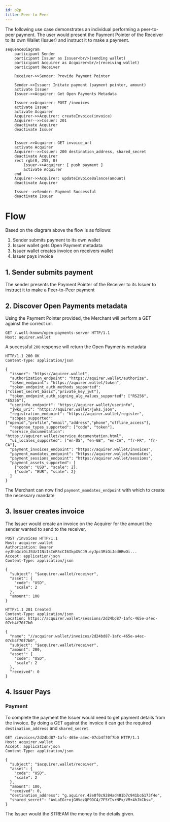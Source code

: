 ```yaml
---
id: p2p
title: Peer-to-Peer
---
```


The following use case demonstrates an individual performing a peer-to-peer payment. The user would present the 
Payment Pointer of the Receiver to its own Wallet (Issuer) and instruct it to make a payment. 

```mermaid
sequenceDiagram
    participant Sender
    participant Issuer as Issuer<br/>(sending wallet)
    participant Acquirer as Acquirer<br/>(receiving wallet)
    participant Receiver

    Receiver->>Sender: Provide Payment Pointer

    Sender->>Issuer: Initate payment (payment pointer, amount)
    activate Issuer
    Issuer->>Acquirer: Get Open Payments Metadata

    Issuer->>Acquirer: POST /invoices
    activate Issuer
    activate Acquirer
    Acquirer->>Acquirer: createInvoice(invoice)
    Acquirer-->>Issuer: 201
    deactivate Acquirer
    deactivate Issuer


    Issuer->>Acquirer: GET invoice_url
    activate Acquirer
    Acquirer-->>Issuer: 200 destination_address, shared_secret
    deactivate Acquirer
    rect rgb(0, 255, 0)
        Issuer->>Acquirer: [ push payment ]
        activate Acquirer
    end
    Acquirer->>Acquirer: updateInvoiceBalance(amount)
    deactivate Acquirer

    Issuer-->>Sender: Payment Successful
    deactivate Issuer
```

# Flow

Based on the diagram above the flow is as follows:
1. Sender submits payment to its own wallet
2. Issuer wallet gets Open Payment metadata
3. Issuer wallet creates invoice on receivers wallet
3. Issuer pays invoice

## 1. Sender submits payment

The sender presents the Payment Pointer of the Receiver to its Issuer to instruct it to make a Peer-to-Peer payment

## 2. Discover Open Payments metadata

Using the Payment Pointer provided, the Merchant will perform a GET against the correct url.

```http
GET /.well-known/open-payments-server HTTP/1.1
Host: aquirer.wallet
```

A successful `200` response will return the Open Payments metadata

```http
HTTP/1.1 200 OK
Content-Type: application/json

{
  "issuer": "https://aquirer.wallet",
  "authorization_endpoint": "https://aquirer.wallet/authorize",
  "token_endpoint": "https://aquirer.wallet/token",
  "token_endpoint_auth_methods_supported": ["client_secret_basic","private_key_jwt"],
  "token_endpoint_auth_signing_alg_values_supported": ["RS256", "ES256"],
  "userinfo_endpoint": "https://aquirer.wallet/userinfo",
  "jwks_uri": "https://aquirer.wallet/jwks.json",
  "registration_endpoint": "https://aquirer.wallet/register",
  "scopes_supported": ["openid","profile","email","address","phone","offline_access"],
  "response_types_supported": ["code", "token"],
  "service_documentation": "https://aquirer.wallet/service_documentation.html",
  "ui_locales_supported": ["en-US", "en-GB", "en-CA", "fr-FR", "fr-CA"],
  "payment_invoices_endpoint": "https://aquirer.wallet/invoices",
  "payment_mandates_endpoint": "https://aquirer.wallet/mandates",
  "payment_sessions_endpoint": "https://aquirer.wallet/sessions",
  "payment_assets_supported": [
    {"code": "USD", "scale": 2},
    {"code": "EUR", "scale": 2}
  ]
}
```

The Merchant can now find `payment_mandates_endpoint` with which to create the necessary mandate

## 3. Issuer creates invoice 

The Issuer would create an invoice on the Acquirer for the amount the sender wanted to send to the receiver.

```http
POST /invoices HTTP/1.1
Host: acquirer.wallet
Authorization: Bearer eyJhbGciOiJSUzI1NiIsInR5cCI6IkpXVCJ9.eyJpc3MiOiJodHRwOi...
Accept: application/json
Content-Type: application/json

{
  "subject": "$acquirer.wallet/receiver",
  "asset": {
    "code": "USD",
    "scale": 2
  },
  "amount": 100
}
```

```http
HTTP/1.1 201 Created
Content-Type: application/json
Location: https://acquirer.wallet/sessions/2d24bd87-1afc-465e-a4ec-07cb4f70f7b0

{
  "name": "//acquirer.wallet/invoices/2d24bd87-1afc-465e-a4ec-07cb4f70f7b0",
  "subject": "$acquirer.wallet/receiver",
  "amount": 200,
  "asset": {
    "code": "USD",
    "scale": 2
  },
  "received": 0
}
```

## 4. Issuer Pays

### Payment

To complete the payment the Issuer would need to get payment details from the invoice. By doing a GET against
the invoice it can get the required `destination_address` and `shared_secret`.

```http
GET /invoices/2d24bd87-1afc-465e-a4ec-07cb4f70f7b0 HTTP/1.1
Host: acquirer.wallet
Accept: application/json
Content-Type: application/json

{
  "subject": "$acquirer.wallet/receiver",
  "asset": {
    "code": "USD",
    "scale": 2
  },
  "amount": 100,
  "received": 0,
  "destination_address": "g.aquirer.42e0f0c9284ad401b7c941bc6173f4e",
  "shared_secret": "AvLaEGc+ojGHVezQF9DC4/7F5YIvrNPx/VM+4hJkCbs=",
}
```

The Issuer would the STREAM the money to the details given.
